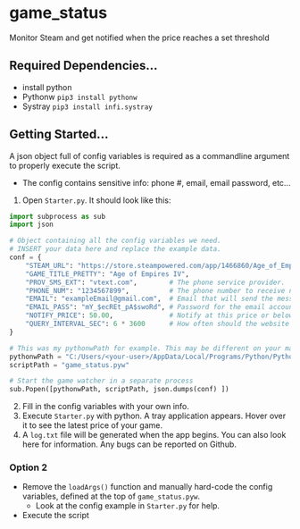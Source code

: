 # game_status
Monitor Steam and get notified when the price reaches a set threshold

## Required Dependencies...
- install python
- Pythonw    `pip3 install pythonw`
- Systray    `pip3 install infi.systray`

## Getting Started...
A json object full of config variables is required as a commandline argument to properly execute the script.
- The config contains sensitive info: phone #, email, email password, etc... 

1. Open `Starter.py`. It should look like this:

```py
import subprocess as sub
import json

# Object containing all the config variables we need.
# INSERT your data here and replace the example data.
conf = {
    "STEAM_URL": "https://store.steampowered.com/app/1466860/Age_of_Empires_IV/",  # This is the steam webpage for your game. The one with the green 'Add to Cart' buttons!
    "GAME_TITLE_PRETTY": "Age of Empires IV", 
    "PROV_SMS_EXT": "vtext.com",        # The phone service provider.
    "PHONE_NUM": "1234567899",          # The phone number to receive notification texts.
    "EMAIL": "exampleEmail@gmail.com",  # Email that will send the message.
    "EMAIL_PASS": "mY_$ecREt_pA$swoRd", # Password for the email account.
    "NOTIFY_PRICE": 50.00,              # Notify at this price or below.
    "QUERY_INTERVAL_SEC": 6 * 3600      # How often should the website be checked?
}

# This was my pythonwPath for example. This may be different on your machine, depending on your installed version of python.
pythonwPath = "C:/Users/<your-user>/AppData/Local/Programs/Python/Python38/pythonw.exe"
scriptPath = "game_status.pyw"

# Start the game watcher in a separate process
sub.Popen([pythonwPath, scriptPath, json.dumps(conf) ])
```

2. Fill in the config variables with your own info.
3. Execute `Starter.py` with python. A tray application appears. Hover over it to see the latest price of your game.
4. A `log.txt` file will be generated when the app begins. You can also look here for information. Any bugs can be reported on Github.

### Option 2
- Remove the `loadArgs()` function and manually hard-code the config variables, defined at the top of `game_status.pyw`.
    - Look at the config example in `Starter.py` for help.
- Execute the script


